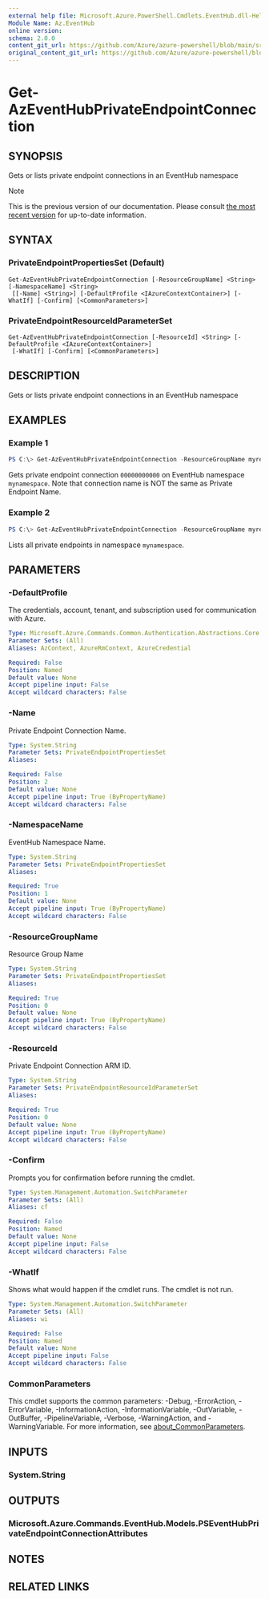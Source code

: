 ```yaml
---
external help file: Microsoft.Azure.PowerShell.Cmdlets.EventHub.dll-Help.xml
Module Name: Az.EventHub
online version: 
schema: 2.0.0
content_git_url: https://github.com/Azure/azure-powershell/blob/main/src/EventHub/EventHub/help/Get-AzEventHubPrivateEndpointConnection.md
original_content_git_url: https://github.com/Azure/azure-powershell/blob/main/src/EventHub/EventHub/help/Get-AzEventHubPrivateEndpointConnection.md
---
```


# Get-AzEventHubPrivateEndpointConnection

## SYNOPSIS
Gets or lists private endpoint connections in an EventHub namespace

> [!NOTE]
>This is the previous version of our documentation. Please consult [the most recent version](/powershell/module/az.eventhub/get-azeventhubprivateendpointconnection) for up-to-date information.

## SYNTAX

### PrivateEndpointPropertiesSet (Default)
```
Get-AzEventHubPrivateEndpointConnection [-ResourceGroupName] <String> [-NamespaceName] <String>
 [[-Name] <String>] [-DefaultProfile <IAzureContextContainer>] [-WhatIf] [-Confirm] [<CommonParameters>]
```

### PrivateEndpointResourceIdParameterSet
```
Get-AzEventHubPrivateEndpointConnection [-ResourceId] <String> [-DefaultProfile <IAzureContextContainer>]
 [-WhatIf] [-Confirm] [<CommonParameters>]
```

## DESCRIPTION
Gets or lists private endpoint connections in an EventHub namespace

## EXAMPLES

### Example 1
```powershell
PS C:\> Get-AzEventHubPrivateEndpointConnection -ResourceGroupName myresourcegroup -NamespaceName mynamespace -Name 00000000000
```

Gets private endpoint connection `00000000000` on EventHub namespace `mynamespace`. 
Note that connection name is NOT the same as Private Endpoint Name.

### Example 2
```powershell
PS C:\> Get-AzEventHubPrivateEndpointConnection -ResourceGroupName myresourcegroup -NamespaceName mynamespace
```

Lists all private endpoints in namespace `mynamespace`.

## PARAMETERS

### -DefaultProfile
The credentials, account, tenant, and subscription used for communication with Azure.

```yaml
Type: Microsoft.Azure.Commands.Common.Authentication.Abstractions.Core.IAzureContextContainer
Parameter Sets: (All)
Aliases: AzContext, AzureRmContext, AzureCredential

Required: False
Position: Named
Default value: None
Accept pipeline input: False
Accept wildcard characters: False
```

### -Name
Private Endpoint Connection Name.

```yaml
Type: System.String
Parameter Sets: PrivateEndpointPropertiesSet
Aliases:

Required: False
Position: 2
Default value: None
Accept pipeline input: True (ByPropertyName)
Accept wildcard characters: False
```

### -NamespaceName
EventHub Namespace Name.

```yaml
Type: System.String
Parameter Sets: PrivateEndpointPropertiesSet
Aliases:

Required: True
Position: 1
Default value: None
Accept pipeline input: True (ByPropertyName)
Accept wildcard characters: False
```

### -ResourceGroupName
Resource Group Name

```yaml
Type: System.String
Parameter Sets: PrivateEndpointPropertiesSet
Aliases:

Required: True
Position: 0
Default value: None
Accept pipeline input: True (ByPropertyName)
Accept wildcard characters: False
```

### -ResourceId
Private Endpoint Connection ARM ID.

```yaml
Type: System.String
Parameter Sets: PrivateEndpointResourceIdParameterSet
Aliases:

Required: True
Position: 0
Default value: None
Accept pipeline input: True (ByPropertyName)
Accept wildcard characters: False
```

### -Confirm
Prompts you for confirmation before running the cmdlet.

```yaml
Type: System.Management.Automation.SwitchParameter
Parameter Sets: (All)
Aliases: cf

Required: False
Position: Named
Default value: None
Accept pipeline input: False
Accept wildcard characters: False
```

### -WhatIf
Shows what would happen if the cmdlet runs.
The cmdlet is not run.

```yaml
Type: System.Management.Automation.SwitchParameter
Parameter Sets: (All)
Aliases: wi

Required: False
Position: Named
Default value: None
Accept pipeline input: False
Accept wildcard characters: False
```

### CommonParameters
This cmdlet supports the common parameters: -Debug, -ErrorAction, -ErrorVariable, -InformationAction, -InformationVariable, -OutVariable, -OutBuffer, -PipelineVariable, -Verbose, -WarningAction, and -WarningVariable. For more information, see [about_CommonParameters](http://go.microsoft.com/fwlink/?LinkID=113216).

## INPUTS

### System.String

## OUTPUTS

### Microsoft.Azure.Commands.EventHub.Models.PSEventHubPrivateEndpointConnectionAttributes

## NOTES

## RELATED LINKS
